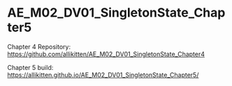 # AE_M02_DV01_SingletonState_Chapter5

Chapter 4 Repository: https://github.com/allikitten/AE_M02_DV01_SingletonState_Chapter4

Chapter 5 build: https://allikitten.github.io/AE_M02_DV01_SingletonState_Chapter5/
